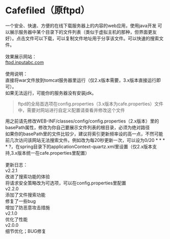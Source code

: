 # Cafefiled（原ftpd）
一个安全、快速、方便的在线下载服务器上的内容的web应用，使用java开发
可以展示服务器中某个目录下的文件列表（类似于虚拟主机的那种，但界面更友好）。点击文件可以下载，可以复制文件地址用于分享该文件。可以快速的搜索文件。
<br><br>
效果展示网站：<br>
<a href='http://inputabc.com/ftpd'> ftpd.inputabc.com </a>
<br><br>
使用说明：<br>
直接将war文件放到tomcat服务器里运行（仅2.x版本需要，3.x版本直接运行即可）。<br>
如果无法运行，可能你的服务器没有安装jdk。<br>
> ftpd的全局首选项在config.properties（3.x版本为cafe.properties）文件中，需要对网站进行自定义配置请查看并修改这个文件

用之前请先修改WEB-INF/classes/config/config.properties（2.x版本）里的basePath属性，修改为你自己要展示文件列表的根目录，必须为绝对路径<br>
如果你的basePath里的文件比较少，建议将索引更新频率设的高一点，不然可能前几次访问该网站无法搜索文件。例如改为每20秒更新一次，可以设为0/20 * * * * ?，在spring目录下的applicationContext-quartz.xml里设置（仅2.x版本支持,3.x版本统一在cafe.properties里配置）<br>
<br>
更新日志：<br>
v2.2.1<br>
改进了搜索功能的体验<br>
将请求安全策略改为可选项，可以在config.properties里配置
<br>
v2.2.0<br>
添加了文件搜索功能<br>
修复了一些bug<br>
增加了防恶意攻击措施<br>
v2.1.0<br>
优化了性能<br>
v2.0.0<br>
细节优化；BUG修复
